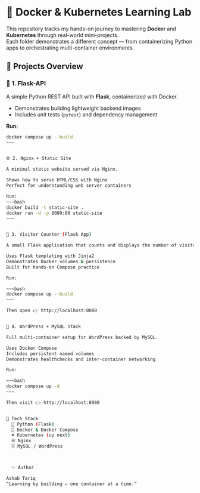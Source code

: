 # 🐳 Docker & Kubernetes Learning Lab

This repository tracks my hands-on journey to mastering **Docker** and **Kubernetes** through real-world mini-projects.  
Each folder demonstrates a different concept — from containerizing Python apps to orchestrating multi-container environments.


## 🧩 **Projects Overview**

### 🧱 **1. Flask-API**
A simple Python REST API built with **Flask**, containerized with Docker.  
- Demonstrates building lightweight backend images  
- Includes unit tests (`pytest`) and dependency management  

**Run:**
```bash
docker compose up --build
~~~


🌐 2. Nginx + Static Site

A minimal static website served via Nginx.

Shows how to serve HTML/CSS with Nginx
Perfect for understanding web server containers

Run:
~~~bash
docker build -t static-site .
docker run -d -p 8080:80 static-site
~~~


👥 3. Visitor Counter (Flask App)

A small Flask application that counts and displays the number of visitors.

Uses Flask templating with Jinja2
Demonstrates Docker volumes & persistence
Built for hands-on Compose practice

Run:

~~~bash
docker compose up --build
~~~

Then open 👉 http://localhost:8080


📰 4. WordPress + MySQL Stack

Full multi-container setup for WordPress backed by MySQL.

Uses Docker Compose
Includes persistent named volumes
Demonstrates healthchecks and inter-container networking

Run:

~~~bash
docker compose up -d
~~~

Then visit 👉 http://localhost:8080


🧠 Tech Stack
  🐍 Python (Flask)
  🐳 Docker & Docker Compose
  ☸️ Kubernetes (up next)
  🌐 Nginx
  🗄️ MySQL / WordPress



  ✨ Author

Ashab Tariq
“Learning by building — one container at a time.”